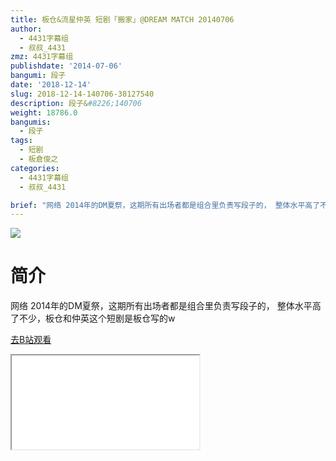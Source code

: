 ```yaml
---
title: 板仓&流星仲英 短剧「搬家」@DREAM MATCH 20140706
author:
  - 4431字幕组
  - 叔叔_4431
zmz: 4431字幕组
publishdate: '2014-07-06'
bangumi: 段子
date: '2018-12-14'
slug: 2018-12-14-140706-38127540
description: 段子&#8226;140706
weight: 18786.0
bangumis:
  - 段子
tags:
  - 短剧
  - 板倉俊之
categories:
  - 4431字幕组
  - 叔叔_4431

brief: "网络 2014年的DM夏祭，这期所有出场者都是组合里负责写段子的， 整体水平高了不少，板仓和仲英这个短剧是板仓写的w"
---
```

![](https://i.imgur.com/mvK6Aw4.jpg)
# 简介  
网络
2014年的DM夏祭，这期所有出场者都是组合里负责写段子的，
整体水平高了不少，板仓和仲英这个短剧是板仓写的w  

[去B站观看](https://www.bilibili.com/video/av38127540/)
<div class ="resp-container"><iframe class="testiframe" src="//player.bilibili.com/player.html?aid=38127540"", scrolling="no", allowfullscreen="true" > </iframe></div> 
